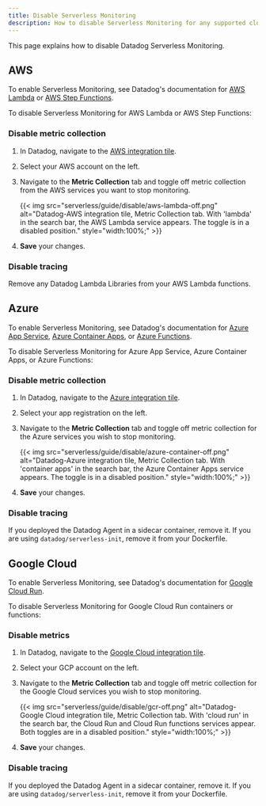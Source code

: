 ```yaml
---
title: Disable Serverless Monitoring
description: How to disable Serverless Monitoring for any supported cloud platform.
---
```


This page explains how to disable Datadog Serverless Monitoring.

## AWS

<div class="alert alert-info">To enable Serverless Monitoring, see Datadog's documentation for <a href="/serverless/aws_lambda">AWS Lambda</a> or <a href="/serverless/step_functions">AWS Step Functions</a>.</div>

To disable Serverless Monitoring for AWS Lambda or AWS Step Functions:

### Disable metric collection

1. In Datadog, navigate to the [AWS integration tile][1].
2. Select your AWS account on the left.
3. Navigate to the **Metric Collection** tab and toggle off metric collection from the AWS services you want to stop monitoring.

   {{< img src="serverless/guide/disable/aws-lambda-off.png" alt="Datadog-AWS integration tile, Metric Collection tab. With 'lambda' in the search bar, the AWS Lambda service appears. The toggle is in a disabled position." style="width:100%;" >}}
4. **Save** your changes.

### Disable tracing

Remove any Datadog Lambda Libraries from your AWS Lambda functions.

## Azure

<div class="alert alert-info">To enable Serverless Monitoring, see Datadog's documentation for <a href="/serverless/azure_app_service">Azure App Service</a>, <a href="/serverless/azure_container_apps">Azure Container Apps</a>, or <a href="/serverless/azure_functions">Azure Functions</a>.</div>

To disable Serverless Monitoring for Azure App Service, Azure Container Apps, or Azure Functions:

### Disable metric collection

1. In Datadog, navigate to the [Azure integration tile][2].
2. Select your app registration on the left.
3. Navigate to the **Metric Collection** tab and toggle off metric collection for the Azure services you wish to stop monitoring.

   {{< img src="serverless/guide/disable/azure-container-off.png" alt="Datadog-Azure integration tile, Metric Collection tab. With 'container apps' in the search bar, the Azure Container Apps service appears. The toggle is in a disabled position." style="width:100%;" >}}
4. **Save** your changes.

### Disable tracing
If you deployed the Datadog Agent in a sidecar container, remove it. If you are using `datadog/serverless-init`, remove it from your Dockerfile.

## Google Cloud

<div class="alert alert-info">To enable Serverless Monitoring, see Datadog's documentation for <a href="/serverless/google_cloud_run">Google Cloud Run</a>.</div>

To disable Serverless Monitoring for Google Cloud Run containers or functions:

### Disable metrics
1. In Datadog, navigate to the [Google Cloud integration tile][3].
2. Select your GCP account on the left.
3. Navigate to the **Metric Collection** tab and toggle off metric collection for the Google Cloud services you wish to stop monitoring.

   {{< img src="serverless/guide/disable/gcr-off.png" alt="Datadog-Google Cloud integration tile, Metric Collection tab. With 'cloud run' in the search bar, the Cloud Run and Cloud Run functions services appear. Both toggles are in a disabled position." style="width:100%;" >}}
4. **Save** your changes.

### Disable tracing
If you deployed the Datadog Agent in a sidecar container, remove it. If you are using `datadog/serverless-init`, remove it from your Dockerfile.

[1]: https://app.datadoghq.com/integrations/amazon-web-services
[2]: https://app.datadoghq.com/integrations/azure
[3]: https://app.datadoghq.com/integrations/google-cloud-platform